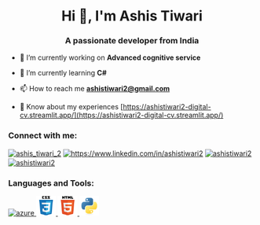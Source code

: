 <h1 align="center">Hi 👋, I'm Ashis Tiwari</h1>
<h3 align="center">A passionate developer from India</h3>

- 🔭 I’m currently working on **Advanced cognitive service**

- 🌱 I’m currently learning **C#**

- 📫 How to reach me **ashistiwari2@gmail.com**

- 📄 Know about my experiences [https://ashistiwari2-digital-cv.streamlit.app/](https://ashistiwari2-digital-cv.streamlit.app/)

<h3 align="left">Connect with me:</h3>
<p align="left">
<a href="https://twitter.com/ashis_tiwari_2" target="blank"><img align="center" src="https://raw.githubusercontent.com/rahuldkjain/github-profile-readme-generator/master/src/images/icons/Social/twitter.svg" alt="ashis_tiwari_2" height="30" width="40" /></a>
<a href="https://linkedin.com/in/https://www.linkedin.com/in/ashistiwari2" target="blank"><img align="center" src="https://raw.githubusercontent.com/rahuldkjain/github-profile-readme-generator/master/src/images/icons/Social/linked-in-alt.svg" alt="https://www.linkedin.com/in/ashistiwari2" height="30" width="40" /></a>
<a href="https://fb.com/ashistiwari2" target="blank"><img align="center" src="https://raw.githubusercontent.com/rahuldkjain/github-profile-readme-generator/master/src/images/icons/Social/facebook.svg" alt="ashistiwari2" height="30" width="40" /></a>
<a href="https://instagram.com/ashistiwari2" target="blank"><img align="center" src="https://raw.githubusercontent.com/rahuldkjain/github-profile-readme-generator/master/src/images/icons/Social/instagram.svg" alt="ashistiwari2" height="30" width="40" /></a>
</p>

<h3 align="left">Languages and Tools:</h3>
<p align="left"> <a href="https://azure.microsoft.com/en-in/" target="_blank" rel="noreferrer"> <img src="https://www.vectorlogo.zone/logos/microsoft_azure/microsoft_azure-icon.svg" alt="azure" width="40" height="40"/> </a> <a href="https://www.w3schools.com/css/" target="_blank" rel="noreferrer"> <img src="https://raw.githubusercontent.com/devicons/devicon/master/icons/css3/css3-original-wordmark.svg" alt="css3" width="40" height="40"/> </a> <a href="https://www.w3.org/html/" target="_blank" rel="noreferrer"> <img src="https://raw.githubusercontent.com/devicons/devicon/master/icons/html5/html5-original-wordmark.svg" alt="html5" width="40" height="40"/> </a> <a href="https://www.python.org" target="_blank" rel="noreferrer"> <img src="https://raw.githubusercontent.com/devicons/devicon/master/icons/python/python-original.svg" alt="python" width="40" height="40"/> </a> </p>

